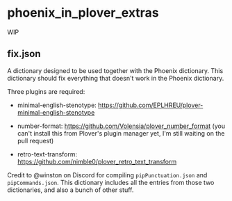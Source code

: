 # phoenix_in_plover_extras

WIP

## fix.json

A dictionary designed to be used together with the Phoenix dictionary. This dictionary should fix everything that doesn't work in the Phoenix dictionary.

Three plugins are required:

- minimal-english-stenotype: https://github.com/EPLHREU/plover-minimal-english-stenotype

- number-format: https://github.com/Volensia/plover_number_format (you can't install this from Plover's plugin manager yet, I'm still waiting on the pull request)

- retro-text-transform: https://github.com/nimble0/plover_retro_text_transform

Credit to @winston on Discord for compiling `pipPunctuation.json` and `pipCommands.json`. This dictionary includes all the entries from those two dictionaries, and also a bunch of other stuff.
